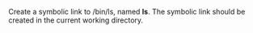 
Create a symbolic link to /bin/ls, named __ls__. The symbolic link should be created in the current working directory.
